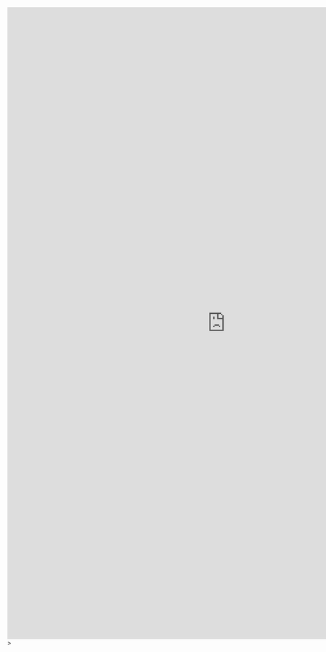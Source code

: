 <iframe allowtransparency="true" frameborder="0" scrolling="no" src="https:/udsllc.gumroad.com/l/uds-asia/" style="border: none; height: 1450px; width: 1000px;"> </iframe>>
